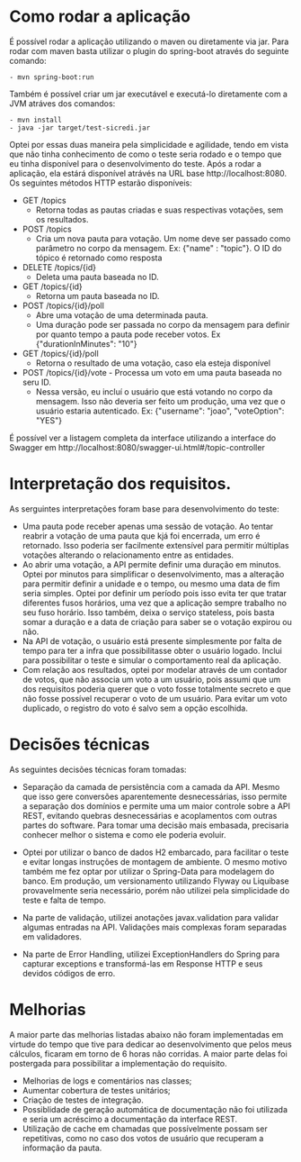 # Como rodar a aplicação

É possível rodar a aplicação utilizando o maven ou diretamente via jar.
Para rodar com maven basta utilizar o plugin do spring-boot através do seguinte comando:

	- mvn spring-boot:run

Também é possível criar um jar executável e executá-lo diretamente com a JVM atráves dos comandos:

	- mvn install
	- java -jar target/test-sicredi.jar

Optei por essas duas maneira pela simplicidade e agilidade, tendo em vista que não tinha conhecimento de como o teste seria rodado e o tempo que eu tinha disponível para o desenvolvimento do teste.
Após a rodar a aplicação, ela estárá disponível atrávés na URL base http://localhost:8080.
Os seguintes métodos HTTP estarão disponíveis:
* GET /topics
	- Retorna todas as pautas criadas e suas respectivas votações, sem os resultados.
* POST /topics
	- Cria um nova pauta para votação. Um nome deve ser passado como parâmetro no corpo da mensagem. Ex: {"name" : "topic"}. O ID do tópico é retornado como resposta
* DELETE /topics/{id}
	- Deleta uma pauta baseada no ID.
* GET /topics/{id}
	- Retorna um pauta baseada no ID.
* POST /topics/{id}/poll 
	- Abre uma votação de uma determinada pauta.
	- Uma duração pode ser passada no corpo da mensagem para definir por quanto tempo a pauta pode receber votos. Ex {"durationInMinutes": "10"}
* GET /topics/{id}/poll
	- Retorna o resultado de uma votação, caso ela esteja disponível
* POST /topics/{id}/vote
        - Processa um voto em uma pauta baseada no seru ID.
	- Nessa versão, eu incluí o usuário que está votando no corpo da mensagem. Isso não deveria ser feito um produção, uma vez que o usuário estaria autenticado. Ex: {"username": "joao", "voteOption": "YES"}

É possível ver a listagem completa da interface utilizando a interface do Swagger em http://localhost:8080/swagger-ui.html#/topic-controller

# Interpretação dos requisitos.

As serguintes interpretações foram base para desenvolvimento do teste:

* Uma pauta pode receber apenas uma sessão de votação. Ao tentar reabrir a votação de uma pauta que kjá foi encerrada, um erro é retornado. Isso poderia ser facilmente extensível para permitir múltiplas votações alterando o relacionamento entre as entidades.
* Ao abrir uma votação, a API permite definir uma duração em minutos. Optei por minutos para simplificar o desenvolvimento, mas a alteração para permitir definir a unidade e o tempo, ou mesmo uma data de fim seria simples. Optei por definir um período pois isso evita ter que tratar diferentes fusos horários, uma vez que a aplicação sempre trabalho no seu fuso horário. Isso também, deixa o serviço stateless, pois basta somar a duração e a data de criação para saber se o votação expirou ou não.
* Na API de votação, o usuário está presente simplesmente por falta de tempo para ter a infra que possibilitasse obter o usuário logado. Inclui para possibilitar o teste e simular o comportamento real da aplicação.
* Com relação aos resultados, optei por modelar através de um contador de votos, que não associa um voto a um usuário, pois assumi que um dos requisitos poderia querer que o voto fosse totalmente secreto e que não fosse possível recuperar o voto de um usuário. Para evitar um voto duplicado, o registro do voto é salvo sem a opção escolhida.

# Decisões técnicas

As seguintes decisões técnicas foram tomadas:

* Separação da camada de persistência com a camada da API. Mesmo que isso gere conversões aparentemente desnecessárias, isso permite a separação dos domínios e permite uma um maior controle sobre a API REST, evitando quebras desnecessárias e acoplamentos com outras partes do software. Para tomar uma decisão mais embasada, precisaria conhecer melhor o sistema e como ele poderia evoluir.

* Optei por utilizar o banco de dados H2 embarcado, para facilitar o teste e evitar longas instruções de montagem de ambiente. O mesmo motivo também me fez optar por utilizar o Spring-Data para modelagem do banco. Em produção, um versionamento utilizando Flyway ou Liquibase provavelmente seria necessário, porém não utilizei pela simplicidade do teste e falta de tempo.

* Na parte de validação, utilizei anotações javax.validation para validar algumas entradas na API. Validações mais complexas foram separadas em validadores.

* Na parte de Error Handling, utilizei ExceptionHandlers do Spring para capturar exceptions e transformá-las em Response HTTP e seus devidos códigos de erro.


# Melhorias

A maior parte das melhorias listadas abaixo não foram implementadas em virtude do tempo que tive para dedicar ao desenvolvimento que pelos meus cálculos, ficaram em torno de 6 horas não corridas. A maior parte delas foi postergada para possibilitar a implementação do requisito.

* Melhorias de logs e comentários nas classes;
* Aumentar cobertura de testes unitários;
* Criação de testes de integração.
* Possiblidade de geração automática de documentação não foi utilizada e seria um acréscimo a documentação da interface REST.
* Utilização de cache em chamadas que possívelmente possam ser repetitivas, como no caso dos votos de usuário que recuperam a informação da pauta.



